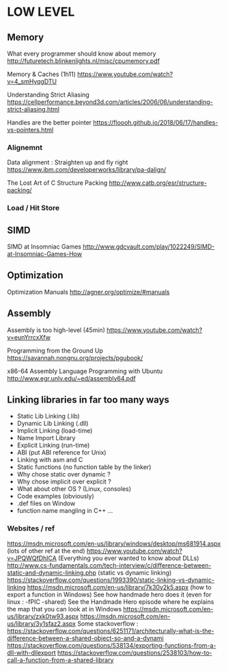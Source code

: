 # LOW LEVEL

## Memory

What every programmer should know about memory
http://futuretech.blinkenlights.nl/misc/cpumemory.pdf

Memory & Caches (1h11)
https://www.youtube.com/watch?v=4_smHyqgDTU

Understanding Strict Aliasing
https://cellperformance.beyond3d.com/articles/2006/06/understanding-strict-aliasing.html

Handles are the better pointer
https://floooh.github.io/2018/06/17/handles-vs-pointers.html

### Alignemnt

Data alignment : Straighten up and fly right
https://www.ibm.com/developerworks/library/pa-dalign/

The Lost Art of C Structure Packing
http://www.catb.org/esr/structure-packing/

### Load / Hit Store

## SIMD

SIMD at Insomniac Games
http://www.gdcvault.com/play/1022249/SIMD-at-Insomniac-Games-How 

## Optimization

Optimization Manuals
http://agner.org/optimize/#manuals

## Assembly

Assembly is too high-level (45min)
https://www.youtube.com/watch?v=eunYrrcxXfw

Programming from the Ground Up
https://savannah.nongnu.org/projects/pgubook/

x86-64 Assembly Language Programming with Ubuntu
http://www.egr.unlv.edu/~ed/assembly64.pdf

## Linking libraries in far too many ways

* Static Lib Linking (.lib)
* Dynamic Lib Linking (.dll)
* Implicit Linking (load-time)
* Name Import Library
* Explicit Linking (run-time)
* ABI (put ABI reference for Unix)
* Linking with asm and C
* Static functions (no function table by the linker)
* Why chose static over dynamic ?
* Why chose implicit over explicit ?
* What about other OS ? (Linux, consoles)
* Code examples (obviously)
* .def files on Window
* function name mangling in C++ ...


### Websites / ref
https://msdn.microsoft.com/en-us/library/windows/desktop/ms681914.aspx (lots of other ref at the end)
https://www.youtube.com/watch?v=JPQWQfDhICA (Everything you ever wanted to know about DLLs)
http://www.cs-fundamentals.com/tech-interview/c/difference-between-static-and-dynamic-linking.php (static vs dynamic linking)
https://stackoverflow.com/questions/1993390/static-linking-vs-dynamic-linking
https://msdn.microsoft.com/en-us/library/7k30y2k5.aspx (how to export a function in Windows)
See how handmade hero does it (even for linux : -fPIC -shared)
See the Handmade Hero episode where he explains the map that you can look at in Windows
https://msdn.microsoft.com/en-us/library/zxk0tw93.aspx
https://msdn.microsoft.com/en-us/library/3y1sfaz2.aspx
Some stackoverflow :
https://stackoverflow.com/questions/6251171/architecturally-what-is-the-difference-between-a-shared-object-so-and-a-dynami
https://stackoverflow.com/questions/538134/exporting-functions-from-a-dll-with-dllexport
https://stackoverflow.com/questions/2538103/how-to-call-a-function-from-a-shared-library

